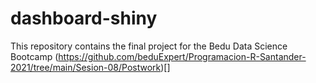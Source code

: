 # dashboard-shiny

This repository contains the final project for the Bedu Data Science Bootcamp
(https://github.com/beduExpert/Programacion-R-Santander-2021/tree/main/Sesion-08/Postwork)[]
